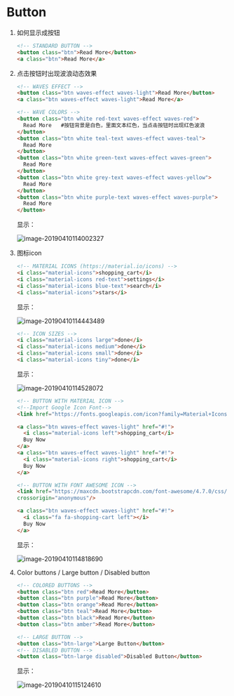 # Button

1. 如何显示成按钮

   ```html
   <!-- STANDARD BUTTON -->
   <button class="btn">Read More</button>
   <a class="btn">Read More</a>
   ```



2. 点击按钮时出现波浪动态效果

   ```html
   <!-- WAVES EFFECT -->
   <button class="btn waves-effect waves-light">Read More</button>
   <a class="btn waves-effect waves-light">Read More</a>
   
   <!-- WAVE COLORS --> 
   <button class="btn white red-text waves-effect waves-red">
     Read More   #按钮背景是白色，里面文本红色，当点击按钮时出现红色波浪
   </button>
   <button class="btn white teal-text waves-effect waves-teal">
     Read More
   </button>
   <button class="btn white green-text waves-effect waves-green">
     Read More
   </button>
   <button class="btn white grey-text waves-effect waves-yellow">
     Read More
   </button>
   <button class="btn white purple-text waves-effect waves-purple">
     Read More
   </button>
   ```

   显示：

   ![image-20190410114002327](/Users/chenxi/Library/Application%20Support/typora-user-images/image-20190410114002327.png)



3. 图标icon

   ```html
   <!-- MATERIAL ICONS (https://material.io/icons) -->
   <i class="material-icons">shopping_cart</i>
   <i class="material-icons red-text">settings</i>
   <i class="material-icons blue-text">search</i>
   <i class="material-icons">stars</i>
   ```

   显示：

   ![image-20190410114443489](/Users/chenxi/Library/Application%20Support/typora-user-images/image-20190410114443489.png)

   ```html
   <!-- ICON SIZES -->
   <i class="material-icons large">done</i>
   <i class="material-icons medium">done</i>
   <i class="material-icons small">done</i>
   <i class="material-icons tiny">done</i>
   ```

   显示：

   ![image-20190410114528072](/Users/chenxi/Library/Application%20Support/typora-user-images/image-20190410114528072.png)

   ```html
   <!-- BUTTON WITH MATERIAL ICON -->
   <!--Import Google Icon Font-->
   <link href="https://fonts.googleapis.com/icon?family=Material+Icons" rel="stylesheet"/>
   
   <a class="btn waves-effect waves-light" href="#!">
     <i class="material-icons left">shopping_cart</i>
     Buy Now
   </a>
   <a class="btn waves-effect waves-light" href="#!">
     <i class="material-icons right">shopping_cart</i>
     Buy Now
   </a>
   
   <!-- BUTTON WITH FONT AWESOME ICON -->
   <link href="https://maxcdn.bootstrapcdn.com/font-awesome/4.7.0/css/font-awesome.min.css" rel="stylesheet" integrity="sha384-wvfXpqpZZVQGK6TAh5PVlGOfQNHSoD2xbE+QkPxCAFlNEevoEH3Sl0sibVcOQVnN"
   crossorigin="anonymous"/>
   
   <a class="btn waves-effect waves-light" href="#!">
     <i class="fa fa-shopping-cart left"></i>
     Buy Now
   </a>
   ```

   显示：

   ![image-20190410114818690](/Users/chenxi/Library/Application%20Support/typora-user-images/image-20190410114818690.png)



4. Color buttons / Large button / Disabled button

   ```html
   <!-- COLORED BUTTONS -->
   <button class="btn red">Read More</button>
   <button class="btn purple">Read More</button>
   <button class="btn orange">Read More</button>
   <button class="btn teal">Read More</button>
   <button class="btn black">Read More</button>
   <button class="btn amber">Read More</button>
   
   <!-- LARGE BUTTON -->
   <button class="btn-large">Large Button</button>
   <!-- DISABLED BUTTON -->
   <button class="btn-large disabled">Disabled Button</button>
   ```

   显示：

   ![image-20190410115124610](/Users/chenxi/Library/Application%20Support/typora-user-images/image-20190410115124610.png)

